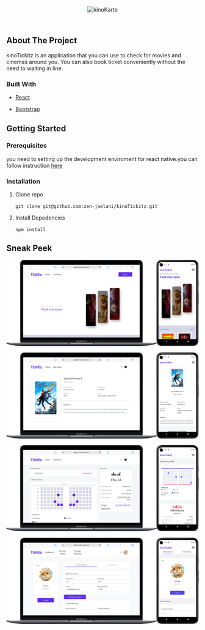 &nbsp;

<p align="center">
<img src="https://i.imgur.com/Coa0baQ.png" title="" alt="kinoKarte" data-align="center">
</p>

&nbsp;

## About The Project

kinoTickitz is an application that you can use to check for movies and cinemas around you. You can also book ticket conveniently without the need to waiting in line.

### Built With

- [React](https://reactjs.org/)

- [Bootstrap](https://getbootstrap.com/)

## Getting Started

### Prerequisites

you need to setting up the development enviroment for react native.you can follow instruction [here](https://reactnative.dev/docs/environment-setup)

### Installation

1. Clone repo

   ```git
   git clone git@github.com:zen-jaelani/kinoTickitz.git
   ```

2. Install Depedencies

   ```
   npm install
   ```

## Sneak Peek

<p align="center">
<img src="./.github/assets/ss1.png" title="" alt="ScreenShot" data-align="center">
</p>

<p align="center">
<img src="./.github/assets/ss2.png" title="" alt="ScreenShot" data-align="center">
</p>

<p align="center">
<img src="./.github/assets/ss3.png" title="" alt="ScreenShot" data-align="center">
</p>

<p align="center">
<img src="./.github/assets/ss4.png" title="" alt="ScreenShot" data-align="center">
</p>

